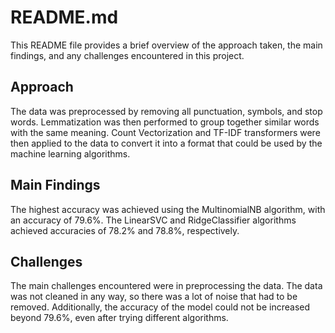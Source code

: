 # README.md

This README file provides a brief overview of the approach taken, the main findings, and any challenges encountered in this project.

## Approach

The data was preprocessed by removing all punctuation, symbols, and stop words. Lemmatization was then performed to group together similar words with the same meaning. Count Vectorization and TF-IDF transformers were then applied to the data to convert it into a format that could be used by the machine learning algorithms.

## Main Findings

The highest accuracy was achieved using the MultinomialNB algorithm, with an accuracy of 79.6%. The LinearSVC and RidgeClassifier algorithms achieved accuracies of 78.2% and 78.8%, respectively.

## Challenges

The main challenges encountered were in preprocessing the data. The data was not cleaned in any way, so there was a lot of noise that had to be removed. Additionally, the accuracy of the model could not be increased beyond 79.6%, even after trying different algorithms.



